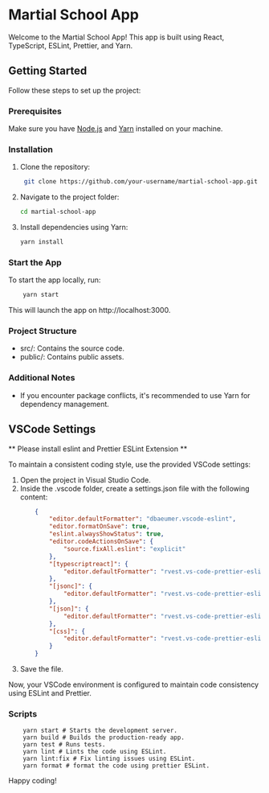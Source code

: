 # Martial School App

Welcome to the Martial School App! This app is built using React, TypeScript, ESLint, Prettier, and Yarn.

## Getting Started

Follow these steps to set up the project:

### Prerequisites

Make sure you have [Node.js](https://nodejs.org/) and [Yarn](https://yarnpkg.com/) installed on your machine.

### Installation

1. Clone the repository:

   ```bash
    git clone https://github.com/your-username/martial-school-app.git
   ```
2. Navigate to the project folder:
    ```bash
    cd martial-school-app
   ```
3. Install dependencies using Yarn:
    ```bash
    yarn install
   ```

### Start the App

To start the app locally, run:
```bash
    yarn start
```

This will launch the app on http://localhost:3000.

### Project Structure
* src/: Contains the source code.
* public/: Contains public assets.

### Additional Notes
* If you encounter package conflicts, it's recommended to use Yarn for dependency management.


## VSCode Settings

** Please install eslint and Prettier ESLint Extension **

To maintain a consistent coding style, use the provided VSCode settings:

1. Open the project in Visual Studio Code.
2. Inside the .vscode folder, create a settings.json file with the following content:
    ```json
        {
            "editor.defaultFormatter": "dbaeumer.vscode-eslint",
            "editor.formatOnSave": true,
            "eslint.alwaysShowStatus": true,
            "editor.codeActionsOnSave": {
                "source.fixAll.eslint": "explicit"
            },
            "[typescriptreact]": {
                "editor.defaultFormatter": "rvest.vs-code-prettier-eslint"
            },
            "[jsonc]": {
                "editor.defaultFormatter": "rvest.vs-code-prettier-eslint"
            },
            "[json]": {
                "editor.defaultFormatter": "rvest.vs-code-prettier-eslint"
            },
            "[css]": {
                "editor.defaultFormatter": "rvest.vs-code-prettier-eslint"
            }
        }
    ```
3. Save the file.

Now, your VSCode environment is configured to maintain code consistency using ESLint and Prettier.

### Scripts
```shell
    yarn start # Starts the development server.
    yarn build # Builds the production-ready app.
    yarn test # Runs tests.
    yarn lint # Lints the code using ESLint.
    yarn lint:fix # Fix linting issues using ESLint.
    yarn format # format the code using prettier ESLint.
```
Happy coding!
